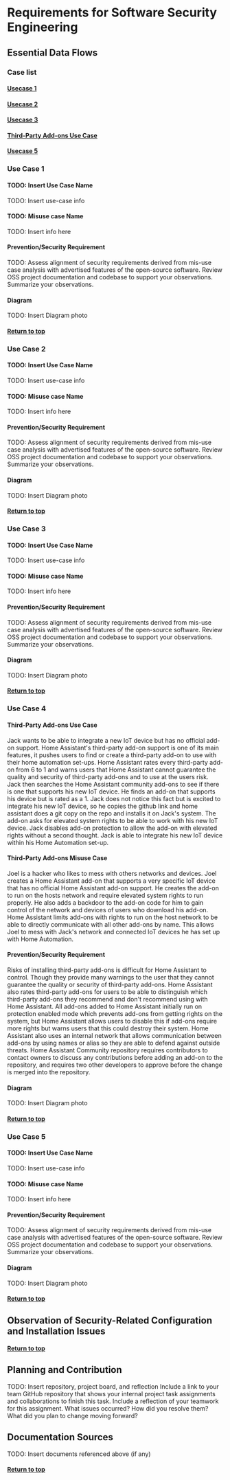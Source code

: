 # Requirements for Software Security Engineering

## Essential Data Flows

### Case list

#### [Usecase 1](#use-case-1)

#### [Usecase 2](#use-case-2)

#### [Usecase 3](#use-case-3)

#### [Third-Party Add-ons Use Case](#use-case-4)

#### [Usecase 5](#use-case-5)

### Use Case 1

#### TODO: Insert Use Case Name

TODO: Insert use-case info

#### TODO: Misuse case Name

TODO: Insert info here

#### Prevention/Security Requirement

TODO: Assess alignment of security requirements derived from mis-use case analysis with advertised features of the open-source software. Review OSS project documentation and codebase to support your observations. Summarize your observations.

#### Diagram

TODO: Insert Diagram photo

 
#### [Return to top](#case-list)

### Use Case 2

#### TODO: Insert Use Case Name

TODO: Insert use-case info

#### TODO: Misuse case Name

TODO: Insert info here

#### Prevention/Security Requirement

TODO: Assess alignment of security requirements derived from mis-use case analysis with advertised features of the open-source software. Review OSS project documentation and codebase to support your observations. Summarize your observations.

#### Diagram

TODO: Insert Diagram photo


#### [Return to top](#case-list)

### Use Case 3

#### TODO: Insert Use Case Name

TODO: Insert use-case info

#### TODO: Misuse case Name

TODO: Insert info here

#### Prevention/Security Requirement

TODO: Assess alignment of security requirements derived from mis-use case analysis with advertised features of the open-source software. Review OSS project documentation and codebase to support your observations. Summarize your observations.

#### Diagram

TODO: Insert Diagram photo


#### [Return to top](#case-list)

### Use Case 4

#### Third-Party Add-ons Use Case

Jack wants to be able to integrate a new IoT device but has no official add-on support. Home Assistant's third-party add-on support is one of its main features, it pushes users to find or create a third-party add-on to use with their home automation set-ups. Home Assistant rates every third-party add-on from 6 to 1 and warns users that Home Assistant cannot guarantee the quality and security of third-party add-ons and to use at the users risk. Jack then searches the Home Assistant community add-ons to see if there is one that supports his new IoT device. He finds an add-on that supports his device but is rated as a 1. Jack does not notice this fact but is excited to integrate his new IoT device, so he copies the github link and home assistant does a git copy on the repo and installs it on Jack's system. The add-on asks for elevated system rights to be able to work with his new IoT device. Jack disables add-on protection to allow the add-on with elevated rights without a second thought. Jack is able to integrate his new IoT device within his Home Automation set-up.

#### Third-Party Add-ons Misuse Case

Joel is a hacker who likes to mess with others networks and devices. Joel creates a Home Assistant add-on that supports a very specific IoT device that has no official Home Assistant add-on support. He creates the add-on to run on the hosts network and require elevated system rights to run properly. He also adds a backdoor to the add-on code for him to gain control of the network and devices of users who download his add-on. Home Assistant limits add-ons with rights to run on the host network to be able to directly communicate with all other add-ons by name. This allows Joel to mess with Jack's network and connected IoT devices he has set up with Home Automation.

#### Prevention/Security Requirement

Risks of installing third-party add-ons is difficult for Home Assistant to control. Though they provide many warnings to the user that they cannot guarantee the quality or security of third-party add-ons. Home Assistant also rates third-party add-ons for users to be able to distinguish which third-party add-ons they recommend and don't recommend using with Home Assistant. All add-ons added to Home Assistant initially run on protection enabled mode which prevents add-ons from getting rights on the system, but Home Assistant allows users to disable this if add-ons require more rights but warns users that this could destroy their system. Home Assistant also uses an internal network that allows communication between add-ons by using names or alias so they are able to defend against outside threats. Home Assistant Community repository requires contributors to contact owners to discuss any contributions before adding an add-on to the repository, and requires two other developers to approve before the change is merged into the repository.

#### Diagram

TODO: Insert Diagram photo

#### [Return to top](#case-list)

### Use Case 5

#### TODO: Insert Use Case Name

TODO: Insert use-case info

#### TODO: Misuse case Name

TODO: Insert info here

#### Prevention/Security Requirement

TODO: Assess alignment of security requirements derived from mis-use case analysis with advertised features of the open-source software. Review OSS project documentation and codebase to support your observations. Summarize your observations.

#### Diagram

TODO: Insert Diagram photo


#### [Return to top](#case-list)

## Observation of Security-Related Configuration and Installation Issues


#### [Return to top](#case-list)

## Planning and Contribution

TODO: Insert repository, project board, and reflection
Include a link to your team GitHub repository that shows your internal project task assignments and collaborations to finish this task. 
Include a reflection of your teamwork for this assignment. What issues occurred? How did you resolve them? What did you plan to change moving forward? 

## Documentation Sources

TODO: Insert documents referenced above (if any)

#### [Return to top](#requirements-for-software-security-engineering)
